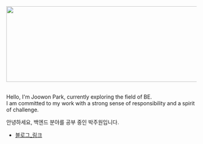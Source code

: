 


<a href="https://github.com/devxb/gitanimals">
  <img
    src="https://render.gitanimals.org/lines/qkrwndnjs1075?pet-id=625199397123899845"
    width="600" 
    height="200" 
  />
</a>
  



<br/>
<br/>


Hello, I'm Joowon Park, currently exploring the field of BE.<br>
I am committed to my work with a strong sense of responsibility and a spirit of challenge.<br>

안녕하세요, 백엔드 분야를 공부 중인 박주원입니다.<br> 

- [블로그_링크](https://park-til.tistory.com)


</details>

<br/>
<br/>
<br/>
<br/>



